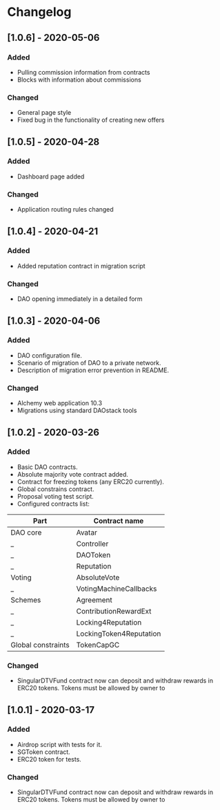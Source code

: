# Changelog

## [1.0.6] - 2020-05-06

### Added

- Pulling commission information from contracts
- Blocks with information about commissions

### Changed

- General page style
- Fixed bug in the functionality of creating new offers

## [1.0.5] - 2020-04-28

### Added

- Dashboard page added

### Changed

- Application routing rules changed

## [1.0.4] - 2020-04-21

### Added

- Added reputation contract in migration script

### Changed

- DAO opening immediately in a detailed form

## [1.0.3] - 2020-04-06

### Added

- DAO configuration file.
- Scenario of migration of DAO to a private network.
- Description of migration error prevention in README.

### Changed

- Alchemy web application 10.3
- Migrations using standard DAOstack tools

## [1.0.2] - 2020-03-26

### Added

- Basic DAO contracts.
- Absolute majority vote contract added.
- Contract for freezing tokens (any ERC20 currently).
- Global constrains contract.
- Proposal voting test script.
- Configured contracts list:    

Part                | Contract name
-------------       | -------------
 DAO core           | Avatar
 _                  | Controller
 _                  | DAOToken
 _                  | Reputation
 Voting             | AbsoluteVote
 _                  | VotingMachineCallbacks
 Schemes            | Agreement
 _                  | ContributionRewardExt
 _                  | Locking4Reputation
 _                  | LockingToken4Reputation
Global constraints  | TokenCapGC






### Changed

- SingularDTVFund contract now can deposit and withdraw rewards in ERC20 tokens. Tokens must be allowed by owner to 

## [1.0.1] - 2020-03-17

### Added

- Airdrop script with tests for it.
- SGToken contract.
- ERC20 token for tests.

### Changed

- SingularDTVFund contract now can deposit and withdraw rewards in ERC20 tokens. Tokens must be allowed by owner to 